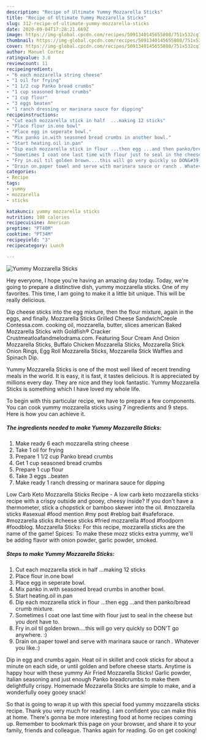 ```yaml
---
description: "Recipe of Ultimate Yummy Mozzarella Sticks"
title: "Recipe of Ultimate Yummy Mozzarella Sticks"
slug: 312-recipe-of-ultimate-yummy-mozzarella-sticks
date: 2020-09-04T17:28:21.669Z
image: https://img-global.cpcdn.com/recipes/5091340145655808/751x532cq70/yummy-mozzarella-sticks-recipe-main-photo.jpg
thumbnail: https://img-global.cpcdn.com/recipes/5091340145655808/751x532cq70/yummy-mozzarella-sticks-recipe-main-photo.jpg
cover: https://img-global.cpcdn.com/recipes/5091340145655808/751x532cq70/yummy-mozzarella-sticks-recipe-main-photo.jpg
author: Manuel Cortez
ratingvalue: 3.8
reviewcount: 11
recipeingredient:
- "6 each mozzarella string cheese"
- "1 oil for frying"
- "1 1/2 cup Panko bread crumbs"
- "1 cup seasoned bread crumbs"
- "1 cup flour"
- "3 eggs beaten"
- "1 ranch dressing or marinara sauce for dipping"
recipeinstructions:
- "Cut each mozzarella stick in half  ...making 12 sticks"
- "Place flour in.one bowl"
- "Place egg in seperate bowl."
- "Mix panko in.with seasoned bread crumbs in another bowl."
- "Start heating.oil in.pan"
- "Dip each mozzarella stick in flour ...then egg ...and then panko/bread crumb mixture."
- "Sometimes I coat one last time with flour just to seal in the cheese but you dont have to."
- "Fry in.oil til golden brown....this will go very quickly so DON&#39;T go anywhere. :)"
- "Drain on.paper towel and serve with marinara sauce or ranch . Whatever you like.:)"
categories:
- Recipe
tags:
- yummy
- mozzarella
- sticks

katakunci: yummy mozzarella sticks 
nutrition: 108 calories
recipecuisine: American
preptime: "PT40M"
cooktime: "PT34M"
recipeyield: "3"
recipecategory: Lunch

---
```



![Yummy Mozzarella Sticks](https://img-global.cpcdn.com/recipes/5091340145655808/751x532cq70/yummy-mozzarella-sticks-recipe-main-photo.jpg)

Hey everyone, I hope you're having an amazing day today. Today, we're going to prepare a distinctive dish, yummy mozzarella sticks. One of my favorites. This time, I am going to make it a little bit unique. This will be really delicious.

Dip cheese sticks into the egg mixture, then the flour mixture, again in the eggs, and finally. Mozzarella Sticks Grilled Cheese SandwichCreole Contessa.com. cooking oil, mozzarella, butter, slices american Baked Mozzarella Sticks with Goldfish® Cracker Crustmeatloafandmelodrama.com. Featuring Sour Cream And Onion Mozzarella Sticks, Buffalo Chicken Mozzarella Sticks, Mozzarella Stick Onion Rings, Egg Roll Mozzarella Sticks, Mozzarella Stick Waffles and Spinach Dip.

Yummy Mozzarella Sticks is one of the most well liked of recent trending meals in the world. It is easy, it is fast, it tastes delicious. It is appreciated by millions every day. They are nice and they look fantastic. Yummy Mozzarella Sticks is something which I have loved my whole life.


To begin with this particular recipe, we have to prepare a few components. You can cook yummy mozzarella sticks using 7 ingredients and 9 steps. Here is how you can achieve it.

<!--inarticleads1-->

##### The ingredients needed to make Yummy Mozzarella Sticks:

1. Make ready 6 each mozzarella string cheese
1. Take 1 oil for frying
1. Prepare 1 1/2 cup Panko bread crumbs
1. Get 1 cup seasoned bread crumbs
1. Prepare 1 cup flour
1. Take 3 eggs ..beaten
1. Make ready 1 ranch dressing or marinara sauce for dipping


Low Carb Keto Mozzarella Sticks Recipe - A low carb keto mozzarella sticks recipe with a crispy outside and gooey, cheesy inside? If you don&#39;t have a thermometer, stick a chopstick or bamboo skewer into the oil. #mozzarella sticks #asexual #food mention #my post #reblog bait #safeforace. #mozzarella sticks #cheese sticks #fried mozzarella #food #foodporn #foodblog. Mozzarella Sticks: For this recipe, mozzarella sticks are the name of the game! Spices: To make these mozz sticks extra yummy, we&#39;ll be adding flavor with onion powder, garlic powder, smoked. 

<!--inarticleads2-->

##### Steps to make Yummy Mozzarella Sticks:

1. Cut each mozzarella stick in half  ...making 12 sticks
1. Place flour in.one bowl
1. Place egg in seperate bowl.
1. Mix panko in.with seasoned bread crumbs in another bowl.
1. Start heating.oil in.pan
1. Dip each mozzarella stick in flour ...then egg ...and then panko/bread crumb mixture.
1. Sometimes I coat one last time with flour just to seal in the cheese but you dont have to.
1. Fry in.oil til golden brown....this will go very quickly so DON&#39;T go anywhere. :)
1. Drain on.paper towel and serve with marinara sauce or ranch . Whatever you like.:)


Dip in egg and crumbs again. Heat oil in skillet and cook sticks for about a minute on each side, or until golden and before cheese starts. Anytime is happy hour with these yummy Air Fried Mozzarella Sticks! Garlic powder, Italian seasoning and just enough Panko breadcrumbs to make them delightfully crispy. Homemade Mozzarella Sticks are simple to make, and a wonderfully ooey gooey snack! 

So that is going to wrap it up with this special food yummy mozzarella sticks recipe. Thank you very much for reading. I am confident you can make this at home. There's gonna be more interesting food at home recipes coming up. Remember to bookmark this page on your browser, and share it to your family, friends and colleague. Thanks again for reading. Go on get cooking!
